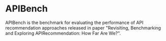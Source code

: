 # APIBench
APIBench is the benchmark for evaluating the performance of API recommendation approaches released in paper "Revisiting, Benchmarking and Exploring APIRecommendation: How Far Are We?".
